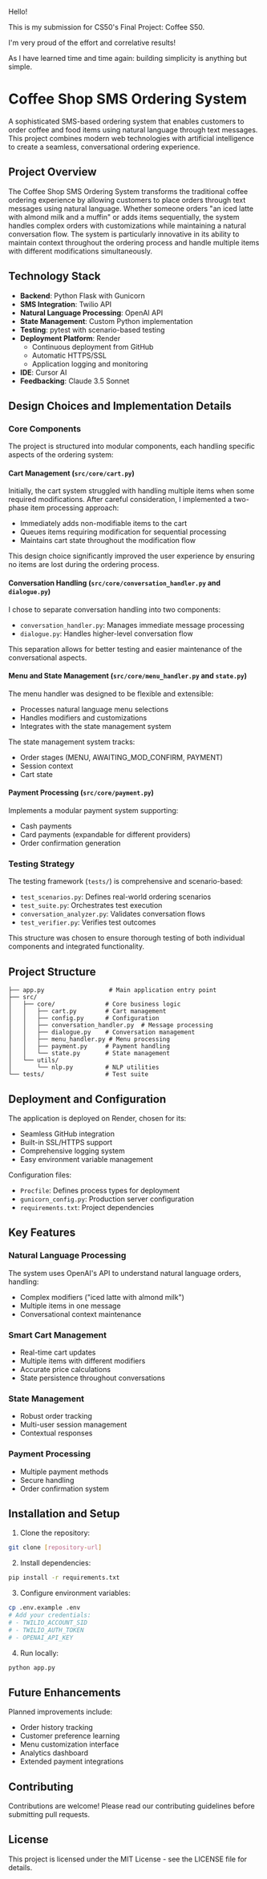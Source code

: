 Hello! 

This is my submission for CS50's Final Project: Coffee S50. 

I'm very proud of the effort and correlative results! 

As I have learned time and time again: building simplicity is anything but simple. 

# Coffee Shop SMS Ordering System

A sophisticated SMS-based ordering system that enables customers to order coffee and food items using natural language through text messages. This project combines modern web technologies with artificial intelligence to create a seamless, conversational ordering experience.

## Project Overview

The Coffee Shop SMS Ordering System transforms the traditional coffee ordering experience by allowing customers to place orders through text messages using natural language. Whether someone orders "an iced latte with almond milk and a muffin" or adds items sequentially, the system handles complex orders with customizations while maintaining a natural conversation flow. The system is particularly innovative in its ability to maintain context throughout the ordering process and handle multiple items with different modifications simultaneously.

## Technology Stack

- **Backend**: Python Flask with Gunicorn
- **SMS Integration**: Twilio API
- **Natural Language Processing**: OpenAI API
- **State Management**: Custom Python implementation
- **Testing**: pytest with scenario-based testing
- **Deployment Platform**: Render
  - Continuous deployment from GitHub
  - Automatic HTTPS/SSL
  - Application logging and monitoring
- **IDE**: Cursor AI
- **Feedbacking**: Claude 3.5 Sonnet

## Design Choices and Implementation Details

### Core Components

The project is structured into modular components, each handling specific aspects of the ordering system:

#### Cart Management (`src/core/cart.py`)
Initially, the cart system struggled with handling multiple items when some required modifications. After careful consideration, I implemented a two-phase item processing approach:
- Immediately adds non-modifiable items to the cart
- Queues items requiring modification for sequential processing
- Maintains cart state throughout the modification flow

This design choice significantly improved the user experience by ensuring no items are lost during the ordering process.

#### Conversation Handling (`src/core/conversation_handler.py` and `dialogue.py`)
I chose to separate conversation handling into two components:
- `conversation_handler.py`: Manages immediate message processing
- `dialogue.py`: Handles higher-level conversation flow

This separation allows for better testing and easier maintenance of the conversational aspects.

#### Menu and State Management (`src/core/menu_handler.py` and `state.py`)
The menu handler was designed to be flexible and extensible:
- Processes natural language menu selections
- Handles modifiers and customizations
- Integrates with the state management system

The state management system tracks:
- Order stages (MENU, AWAITING_MOD_CONFIRM, PAYMENT)
- Session context
- Cart state

#### Payment Processing (`src/core/payment.py`)
Implements a modular payment system supporting:
- Cash payments
- Card payments (expandable for different providers)
- Order confirmation generation

### Testing Strategy

The testing framework (`tests/`) is comprehensive and scenario-based:

- `test_scenarios.py`: Defines real-world ordering scenarios
- `test_suite.py`: Orchestrates test execution
- `conversation_analyzer.py`: Validates conversation flows
- `test_verifier.py`: Verifies test outcomes

This structure was chosen to ensure thorough testing of both individual components and integrated functionality.

## Project Structure

```
├── app.py                  # Main application entry point
├── src/
│   ├── core/              # Core business logic
│   │   ├── cart.py        # Cart management
│   │   ├── config.py      # Configuration
│   │   ├── conversation_handler.py  # Message processing
│   │   ├── dialogue.py    # Conversation management
│   │   ├── menu_handler.py # Menu processing
│   │   ├── payment.py     # Payment handling
│   │   └── state.py       # State management
│   └── utils/
│       └── nlp.py         # NLP utilities
└── tests/                 # Test suite
```

## Deployment and Configuration

The application is deployed on Render, chosen for its:
- Seamless GitHub integration
- Built-in SSL/HTTPS support
- Comprehensive logging system
- Easy environment variable management

Configuration files:
- `Procfile`: Defines process types for deployment
- `gunicorn_config.py`: Production server configuration
- `requirements.txt`: Project dependencies

## Key Features

### Natural Language Processing
The system uses OpenAI's API to understand natural language orders, handling:
- Complex modifiers ("iced latte with almond milk")
- Multiple items in one message
- Conversational context maintenance

### Smart Cart Management
- Real-time cart updates
- Multiple items with different modifiers
- Accurate price calculations
- State persistence throughout conversations

### State Management
- Robust order tracking
- Multi-user session management
- Contextual responses

### Payment Processing
- Multiple payment methods
- Secure handling
- Order confirmation system

## Installation and Setup

1. Clone the repository:
```bash
git clone [repository-url]
```

2. Install dependencies:
```bash
pip install -r requirements.txt
```

3. Configure environment variables:
```bash
cp .env.example .env
# Add your credentials:
# - TWILIO_ACCOUNT_SID
# - TWILIO_AUTH_TOKEN
# - OPENAI_API_KEY
```

4. Run locally:
```bash
python app.py
```

## Future Enhancements

Planned improvements include:
- Order history tracking
- Customer preference learning
- Menu customization interface
- Analytics dashboard
- Extended payment integrations

## Contributing

Contributions are welcome! Please read our contributing guidelines before submitting pull requests.

## License

This project is licensed under the MIT License - see the LICENSE file for details.
